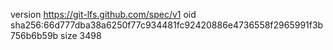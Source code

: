 version https://git-lfs.github.com/spec/v1
oid sha256:66d777dba38a6250f77c934481fc92420886e4736558f2965991f3b756b6b59b
size 3498
